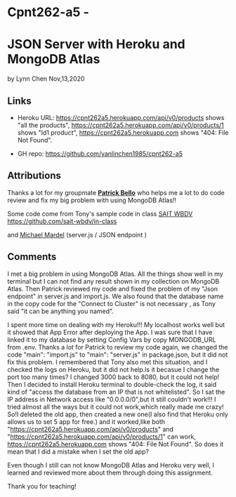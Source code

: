 # Cpnt262-a5 -

#  JSON Server with Heroku and MongoDB Atlas

by Lynn Chen  Nov,13,2020



## Links

- Heroku URL: https://cpnt262a5.herokuapp.com/api/v0/products shows "all the products",
              https://cpnt262a5.herokuapp.com/api/v0/products/1 shows "Id1 product",
              https://cpnt262a5.herokuapp.com shows "404: File Not Found".

    
              

- GH repo: https://github.com/yanlinchen1985/cpnt262-a5

  


## Attributions

Thanks a lot for my groupmate [**Patrick Bello**](https://github.com/mayorbcode) who helps me a lot to do code review and fix my big problem with using MongoDB Atlas!!

Some code come from Tony's sample code in class [SAIT WBDV](https://sait-wbdv.github.io/)  https://github.com/sait-wbdv/in-class

and [Michael Mardel](https://github.com/aggressiveperfector) (server.js / JSON endpoint )



## Comments

I met a big problem in using MongoDB Atlas. All the things show well in my terminal but I can not find any result shown in my collection on MongoDB Atlas. Then Patrick reviewed my code and fixed the problem of my "Json endpoint" in server.js and import.js. We also found that the database name in the copy code for the "Connect to Cluster" is not necessary , as Tony said "it can be anything you named".

I spent more time on dealing with my Heroku!!! My localhost works well but it showed that App Error after deploying the App. I was sure that I have linked it to my database by setting Config Vars by copy MONGODB_URL from .env. Thanks a lot for Patrick to review my code again, we changed the code "main": "import.js" to "main": "server.js" in package.json, but it did not fix this problem. I remembered that Tony also met this situation, and I checked the logs on Heroku, but it did not help.Is it becasue I change the port too many times? I changed 3000 back to 8080, but it could not help! Then I decided to install Heroku terminal to double-check the log, it said kind of "access the database from an IP that is not whitelisted". So I sat the IP address in Network access like "0.0.0.0/0",but it still couldn't work!!! I tried almost all the ways but it could not work,which really made me crazy! So!I deleted the old app, then created a new one(I also find that Heroku only allows us to set 5 app for free.) and it worked,like both "https://cpnt262a5.herokuapp.com/api/v0/products" and "https://cpnt262a5.herokuapp.com/api/v0/products/1" can work, https://cpnt262a5.herokuapp.com shows "404: File Not Found". So does it mean that I did a mistake when I set the old app? 

Even though I still can not know MongoDB Atlas and Heroku very well, I learned and reviewed more about them through doing this assignment. 

Thank you for teaching!

